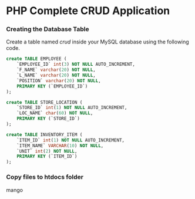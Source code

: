 # PHP Complete CRUD Application

### ****Creating the Database Table****

Create a table named *crud* inside your MySQL database using the following code.

```sql
create TABLE EMPLOYEE (
    `EMPLOYEE_ID` int(3) NOT NULL AUTO_INCREMENT,
    `F_NAME` varchar(20) NOT NULL,
    `L_NAME` varchar(20) NOT NULL,
    `POSITION` varchar(20) NOT NULL,
    PRIMARY KEY (`EMPLOYEE_ID`)
);

create TABLE STORE_LOCATION (
    `STORE_ID` int(1) NOT NULL AUTO_INCREMENT,
    `LOC_NAME` char(60) NOT NULL,
    PRIMARY KEY (`STORE_ID`)
);

create TABLE INVENTORY_ITEM (
    `ITEM_ID` int(1) NOT NULL AUTO_INCREMENT,
    `ITEM_NAME` VARCHAR(10) NOT NULL,
    `UNIT` int(2) NOT NULL,
    PRIMARY KEY (`ITEM_ID`)
);

```

### ****Copy files to htdocs folder****

mango

